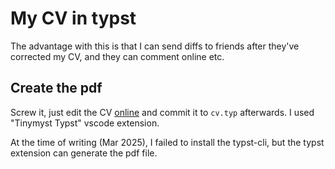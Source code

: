 # My CV in typst

The advantage with this is that I can send diffs to friends
after they've corrected my CV, and they can comment online etc.

## Create the pdf

Screw it, just edit the CV [online](https://typst.app/) and commit it to `cv.typ` afterwards.
I used "Tinymyst Typst" vscode extension.

At the time of writing (Mar 2025), I failed to install the typst-cli, but the typst extension can generate the pdf file.

<!--
 1. Install Rust, see <https://www.rust-lang.org/tools/install>.
 2. Install typst, `cargo install --locked typst-cli` -->
